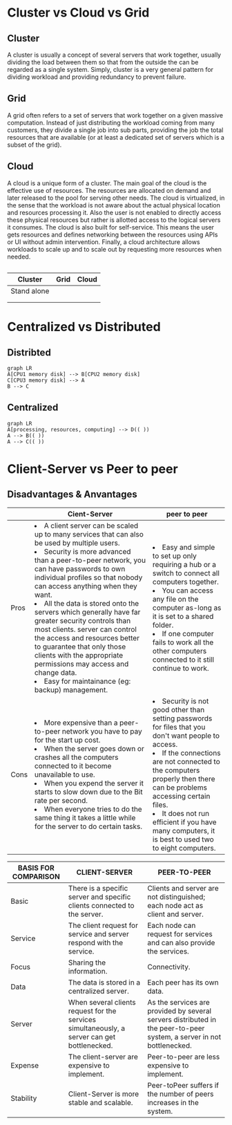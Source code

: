 # Cluster vs Cloud vs Grid

## Cluster
A cluster is usually a concept of several servers that work together, usually dividing the load between them so that from the outside 
the can be regarded as a single system. Simply, cluster is a very general pattern for dividing workload and providing redundancy to 
prevent failure.

## Grid
A grid often refers to a set of servers that work together on a given massive computation. Instead of just distributing the workload 
coming from many customers, they divide a single job into sub parts, providing the job the total resources that are available (or at 
least a dedicated set of servers which is a subset of the grid).

## Cloud
A cloud is a unique form of a cluster. The main goal of the cloud is the effective use of resources. The resources are allocated on demand 
and later released to the pool for serving other needs. The cloud is virtualized, in the sense that the workload is not aware about the 
actual physical location and resources processing it. Also the user is not enabled to directly access these physical resources but rather 
is allotted access to the logical servers it consumes. The cloud is also built for self-service. This means the user gets resources and 
defines networking between the resources using APIs or UI without admin intervention. Finally, a cloud architecture allows workloads to 
scale up and to scale out by requesting more resources when needed.

## 

|Cluster         |Grid                           |Cloud                         |
|----------------|-------------------------------|-----------------------------|
|Stand alone	 | |             |
|           | | |
|           | | |

# Centralized vs Distributed

## Distribted

```mermaid
graph LR
A[CPU1 memory disk] --> B[CPU2 memory disk]
C[CPU3 memory disk] --> A
B --> C
```

## Centralized

```mermaid
graph LR
A[processing, resources, computing] --> D(( ))
A --> B(( ))
A --> C(( ))
```

# Client-Server vs Peer to peer

## Disadvantages & Anvantages

|     |Cient-Server  |peer to peer |
|----------------|-------------------------------|-----------------------------|
|Pros |<li>A client server can be scaled up to many services that can also be used by multiple users. <li>Security is more advanced than a peer-to-peer network, you can have passwords to own individual profiles so that nobody can access anything when they want. <li>All the data is stored onto the servers which generally have far greater security controls than most clients. server can control the access and resources better to guarantee that only those clients with the appropriate permissions may access and change data. <li>Easy for maintainance (eg: backup) management.|<li>Easy and simple to set up only requiring a hub or a switch to connect all computers together. <li>You can access any file on the computer as-long as it is set to a shared folder. <li>If one computer fails to work all the other computers connected to it still continue to work.|
|Cons |<li>More expensive than a peer-to-peer network you have to pay for the start up cost. <li>When the server goes down or crashes all the computers connected to it become unavailable to use. <li>When you expend the server it starts to slow down due to the Bit rate per second. <li>When everyone tries to do the same thing it takes a little while for the server to do certain tasks.|<li>Security is not good other than setting passwords for files that you don't want people to access. <li>If the connections are not connected to the computers properly then there can be problems accessing certain files. <li>It does not run efficient if you have many computers, it is best to used two to eight computers.|
  
  
|BASIS FOR COMPARISON |CLIENT-SERVER |PEER-TO-PEER|
|----------------|-------------------------------|-----------------------------|
|Basic	|There is a specific server and specific clients connected to the server.|Clients and server are not distinguished; each node act as client and server.|
|Service	|The client request for service and server respond with the service.	|Each node can request for services and can also provide the services.|
|Focus	|Sharing the information.	|Connectivity.|
|Data	|The data is stored in a centralized server. |Each peer has its own data.|
|Server	|When several clients request for the services simultaneously, a server can get bottlenecked.	|As the services are provided by several servers distributed in the peer-to-peer system, a server in not bottlenecked.|
|Expense	|The client-server are expensive to implement.	|Peer-to-peer are less expensive to implement.|
|Stability	|Client-Server is more stable and scalable.	|Peer-toPeer suffers if the number of peers increases in the system.|
